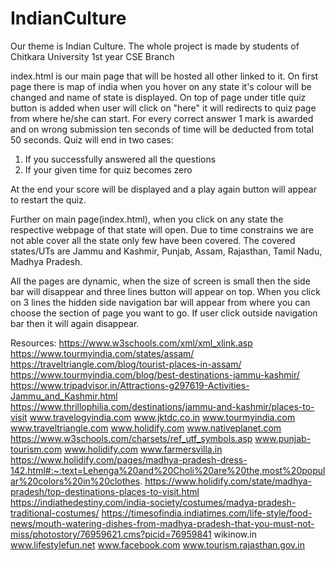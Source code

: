 # IndianCulture

Our theme is Indian Culture.
The whole project is made by students of Chitkara University 1st year CSE Branch

index.html is our main page that will be hosted all other linked to it.
On first page there is map of india when you hover on any state it's colour will be changed and name of state is displayed.
On top of page under title quiz button is added when user will click on "here" it will redirects to quiz page from where he/she can start. For every correct answer 1 mark is awarded and on wrong submission ten seconds of time will be deducted from total 50 seconds. Quiz will end in two cases:

1. If you successfully answered all the questions
2. If your given time for quiz becomes zero

At the end your score will be displayed and a play again button will appear to restart the quiz.

Further on main page(index.html), when you click on any state the respective webpage of that state will open.
Due to time constrains we are not able cover all the state only few have been covered. The covered states/UTs are Jammu and Kashmir, Punjab, Assam, Rajasthan, Tamil Nadu, Madhya Pradesh.

All the pages are dynamic, when the size of screen is small then the side bar will disappear and three lines button will appear on top. When you click on 3 lines the hidden side navigation bar will appear from where you can choose the section of page you want to go. If user click outside navigation bar then it will again disappear.

Resources:
https://www.w3schools.com/xml/xml_xlink.asp
https://www.tourmyindia.com/states/assam/
https://traveltriangle.com/blog/tourist-places-in-assam/
https://www.tourmyindia.com/blog/best-destinations-jammu-kashmir/
https://www.tripadvisor.in/Attractions-g297619-Activities-Jammu_and_Kashmir.html
https://www.thrillophilia.com/destinations/jammu-and-kashmir/places-to-visit
www.travelogyindia.com
www.jktdc.co.in
www.tourmyindia.com
www.traveltriangle.com
www.holidify.com
www.nativeplanet.com
https://www.w3schools.com/charsets/ref_utf_symbols.asp
www.punjab-tourism.com
www.holidify.com
www.farmersvilla.in
https://www.holidify.com/pages/madhya-pradesh-dress-142.html#:~:text=Lehenga%20and%20Choli%20are%20the,most%20popular%20colors%20in%20clothes.
https://www.holidify.com/state/madhya-pradesh/top-destinations-places-to-visit.html
https://indiathedestiny.com/india-society/costumes/madya-pradesh-traditional-costumes/
https://timesofindia.indiatimes.com/life-style/food-news/mouth-watering-dishes-from-madhya-pradesh-that-you-must-not-miss/photostory/76959621.cms?picid=76959841
wikinow.in
www.lifestylefun.net
www.facebook.com
www.tourism.rajasthan.gov.in
